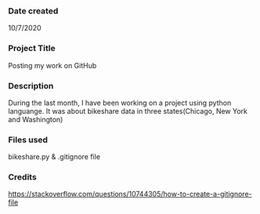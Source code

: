 ### Date created
10/7/2020

### Project Title
Posting my work on GitHub

### Description
During the last month, I have been working on a project using python languange. It was about bikeshare data in three states(Chicago, New York and Washington)

### Files used
bikeshare.py & .gitignore file

### Credits
https://stackoverflow.com/questions/10744305/how-to-create-a-gitignore-file


